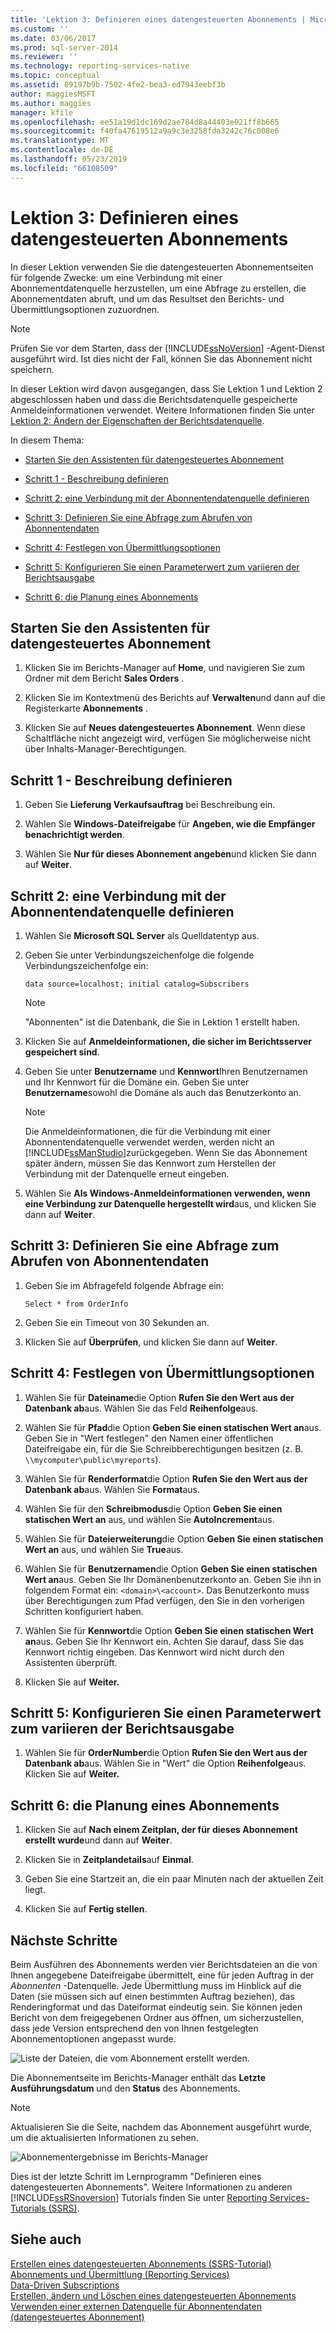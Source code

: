 ```yaml
---
title: 'Lektion 3: Definieren eines datengesteuerten Abonnements | Microsoft-Dokumentation'
ms.custom: ''
ms.date: 03/06/2017
ms.prod: sql-server-2014
ms.reviewer: ''
ms.technology: reporting-services-native
ms.topic: conceptual
ms.assetid: 89197b9b-7502-4fe2-bea3-ed7943eebf3b
author: maggiesMSFT
ms.author: maggies
manager: kfile
ms.openlocfilehash: ee51a19d1dc169d2ae784d8a44403e021ff8b665
ms.sourcegitcommit: f40fa47619512a9a9c3e3258fda3242c76c008e6
ms.translationtype: MT
ms.contentlocale: de-DE
ms.lasthandoff: 05/23/2019
ms.locfileid: "66108509"
---
```

# <a name="lesson-3-defining-a-data-driven-subscription"></a>Lektion 3: Definieren eines datengesteuerten Abonnements
  In dieser Lektion verwenden Sie die datengesteuerten Abonnementseiten für folgende Zwecke: um eine Verbindung mit einer Abonnementdatenquelle herzustellen, um eine Abfrage zu erstellen, die Abonnementdaten abruft, und um das Resultset den Berichts- und Übermittlungsoptionen zuzuordnen.  
  
> [!NOTE]  
>  Prüfen Sie vor dem Starten, dass der [!INCLUDE[ssNoVersion](../includes/ssnoversion-md.md)] -Agent-Dienst ausgeführt wird. Ist dies nicht der Fall, können Sie das Abonnement nicht speichern.  
  
 In dieser Lektion wird davon ausgegangen, dass Sie Lektion 1 und Lektion 2 abgeschlossen haben und dass die Berichtsdatenquelle gespeicherte Anmeldeinformationen verwendet.  Weitere Informationen finden Sie unter [Lektion 2: Ändern der Eigenschaften der Berichtsdatenquelle](../reporting-services/lesson-2-modifying-the-report-data-source-properties.md).  
  
 In diesem Thema:  
  
-   [Starten Sie den Assistenten für datengesteuertes Abonnement](#bkmk_startwizard)  
  
-   [Schritt 1 - Beschreibung definieren](#bkmk_definesubscription)  
  
-   [Schritt 2: eine Verbindung mit der Abonnentendatenquelle definieren](#bkmk_defineconnectiontosubscriber)  
  
-   [Schritt 3: Definieren Sie eine Abfrage zum Abrufen von Abonnentendaten](#bkmk_definequery)  
  
-   [Schritt 4: Festlegen von Übermittlungsoptionen](#bkmk_set_deliveryoptions)  
  
-   [Schritt 5: Konfigurieren Sie einen Parameterwert zum variieren der Berichtsausgabe](#bkmk_configure_parameter)  
  
-   [Schritt 6: die Planung eines Abonnements](#bkmk_schedule_subscription)  
  
##  <a name="bkmk_startwizard"></a> Starten Sie den Assistenten für datengesteuertes Abonnement  
  
1.  Klicken Sie im Berichts-Manager auf **Home**, und navigieren Sie zum Ordner mit dem Bericht **Sales Orders** .  
  
2.  Klicken Sie im Kontextmenü des Berichts auf **Verwalten**und dann auf die Registerkarte **Abonnements** .  
  
3.  Klicken Sie auf **Neues datengesteuertes Abonnement**. Wenn diese Schaltfläche nicht angezeigt wird, verfügen Sie möglicherweise nicht über Inhalts-Manager-Berechtigungen.  
  
##  <a name="bkmk_definesubscription"></a> Schritt 1 - Beschreibung definieren  
  
1.  Geben Sie **Lieferung Verkaufsauftrag** bei Beschreibung ein.  
  
2.  Wählen Sie **Windows-Dateifreigabe** für **Angeben, wie die Empfänger benachrichtigt werden**.  
  
3.  Wählen Sie **Nur für dieses Abonnement angeben**und klicken Sie dann auf **Weiter**.  
  
##  <a name="bkmk_defineconnectiontosubscriber"></a> Schritt 2: eine Verbindung mit der Abonnentendatenquelle definieren  
  
1.  Wählen Sie **Microsoft SQL Server** als Quelldatentyp aus.  
  
2.  Geben Sie unter Verbindungszeichenfolge die folgende Verbindungszeichenfolge ein:  
  
    ```  
    data source=localhost; initial catalog=Subscribers  
    ```  
  
    > [!NOTE]  
    >  "Abonnenten" ist die Datenbank, die Sie in Lektion 1 erstellt haben.  
  
3.  Klicken Sie auf **Anmeldeinformationen, die sicher im Berichtsserver gespeichert sind**.  
  
4.  Geben Sie unter **Benutzername** und **Kennwort**Ihren Benutzernamen und Ihr Kennwort für die Domäne ein. Geben Sie unter **Benutzername**sowohl die Domäne als auch das Benutzerkonto an.  
  
    > [!NOTE]  
    >  Die Anmeldeinformationen, die für die Verbindung mit einer Abonnentendatenquelle verwendet werden, werden nicht an [!INCLUDE[ssManStudio](../includes/ssmanstudio-md.md)]zurückgegeben. Wenn Sie das Abonnement später ändern, müssen Sie das Kennwort zum Herstellen der Verbindung mit der Datenquelle erneut eingeben.  
  
5.  Wählen Sie **Als Windows-Anmeldeinformationen verwenden, wenn eine Verbindung zur Datenquelle hergestellt wird**aus, und klicken Sie dann auf **Weiter**.  
  
##  <a name="bkmk_definequery"></a> Schritt 3: Definieren Sie eine Abfrage zum Abrufen von Abonnentendaten  
  
1.  Geben Sie im Abfragefeld folgende Abfrage ein:  
  
    ```  
    Select * from OrderInfo  
    ```  
  
2.  Geben Sie ein Timeout von 30 Sekunden an.  
  
3.  Klicken Sie auf **Überprüfen**, und klicken Sie dann auf **Weiter**.  
  
##  <a name="bkmk_set_deliveryoptions"></a> Schritt 4: Festlegen von Übermittlungsoptionen  
  
1.  Wählen Sie für **Dateiname**die Option **Rufen Sie den Wert aus der Datenbank ab**aus. Wählen Sie das Feld **Reihenfolge**aus.  
  
2.  Wählen Sie für **Pfad**die Option **Geben Sie einen statischen Wert an**aus. Geben Sie in "Wert festlegen" den Namen einer öffentlichen Dateifreigabe ein, für die Sie Schreibberechtigungen besitzen (z. B. `\\mycomputer\public\myreports`).  
  
3.  Wählen Sie für **Renderformat**die Option **Rufen Sie den Wert aus der Datenbank ab**aus. Wählen Sie **Format**aus.  
  
4.  Wählen Sie für den **Schreibmodus**die Option **Geben Sie einen statischen Wert an** aus, und wählen Sie **AutoIncrement**aus.  
  
5.  Wählen Sie für **Dateierweiterung**die Option **Geben Sie einen statischen Wert an** aus, und wählen Sie **True**aus.  
  
6.  Wählen Sie für **Benutzernamen**die Option **Geben Sie einen statischen Wert an**aus. Geben Sie Ihr Domänenbenutzerkonto an. Geben Sie ihn in folgendem Format ein: `<domain>\<account>`. Das Benutzerkonto muss über Berechtigungen zum Pfad verfügen, den Sie in den vorherigen Schritten konfiguriert haben.  
  
7.  Wählen Sie für **Kennwort**die Option **Geben Sie einen statischen Wert an**aus. Geben Sie Ihr Kennwort ein. Achten Sie darauf, dass Sie das Kennwort richtig eingeben. Das Kennwort wird nicht durch den Assistenten überprüft.  
  
8.  Klicken Sie auf **Weiter.**  
  
##  <a name="bkmk_configure_parameter"></a> Schritt 5: Konfigurieren Sie einen Parameterwert zum variieren der Berichtsausgabe  
  
1.  Wählen Sie für **OrderNumber**die Option **Rufen Sie den Wert aus der Datenbank ab**aus. Wählen Sie in "Wert" die Option **Reihenfolge**aus. Klicken Sie auf **Weiter.**  
  
##  <a name="bkmk_schedule_subscription"></a> Schritt 6: die Planung eines Abonnements  
  
1.  Klicken Sie auf **Nach einem Zeitplan, der für dieses Abonnement erstellt wurde**und dann auf **Weiter**.  
  
2.  Klicken Sie in **Zeitplandetails**auf **Einmal**.  
  
3.  Geben Sie eine Startzeit an, die ein paar Minuten nach der aktuellen Zeit liegt.  
  
4.  Klicken Sie auf **Fertig stellen**.  
  
## <a name="next-steps"></a>Nächste Schritte  
 Beim Ausführen des Abonnements werden vier Berichtsdateien an die von Ihnen angegebene Dateifreigabe übermittelt, eine für jeden Auftrag in der *Abonnenten* -Datenquelle. Jede Übermittlung muss im Hinblick auf die Daten (sie müssen sich auf einen bestimmten Auftrag beziehen), das Renderingformat und das Dateiformat eindeutig sein. Sie können jeden Bericht von dem freigegebenen Ordner aus öffnen, um sicherzustellen, dass jede Version entsprechend den von Ihnen festgelegten Abonnementoptionen angepasst wurde.  
  
 ![Liste der Dateien, die vom Abonnement erstellt werden](../../2014/tutorials/media/ssrs-tutorial-datadriven-subscription-filelist.gif "List of files created by the subscription").  
  
 Die Abonnementseite im Berichts-Manager enthält das **Letzte Ausführungsdatum** und den **Status** des Abonnements.  
  
> [!NOTE]  
>  Aktualisieren Sie die Seite, nachdem das Abonnement ausgeführt wurde, um die aktualisierten Informationen zu sehen.  
  
 ![Abonnementergebnisse im Berichts-Manager](../../2014/tutorials/media/ssrs-tutorial-datadriven-subscription-status-reportmanager.gif "Subscription results in Report Manager")  
  
 Dies ist der letzte Schritt im Lernprogramm "Definieren eines datengesteuerten Abonnements". Weitere Informationen zu anderen [!INCLUDE[ssRSnoversion](../includes/ssrsnoversion-md.md)] Tutorials finden Sie unter [Reporting Services-Tutorials &#40;SSRS&#41;](../reporting-services/reporting-services-tutorials-ssrs.md).  
  
## <a name="see-also"></a>Siehe auch  
 [Erstellen eines datengesteuerten Abonnements &#40;SSRS-Tutorial&#41;](../reporting-services/create-a-data-driven-subscription-ssrs-tutorial.md)   
 [Abonnements und Übermittlung &#40;Reporting Services&#41;](subscriptions/subscriptions-and-delivery-reporting-services.md)   
 [Data-Driven Subscriptions](subscriptions/data-driven-subscriptions.md)   
 [Erstellen, ändern und Löschen eines datengesteuerten Abonnements](subscriptions/create-modify-and-delete-data-driven-subscriptions.md)   
 [Verwenden einer externen Datenquelle für Abonnentendaten &#40;datengesteuertes Abonnement&#41;](subscriptions/use-an-external-data-source-for-subscriber-data-data-driven-subscription.md)  
  
  
